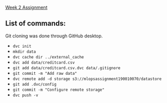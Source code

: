 [Week 2 Assignment](https://github.com/VNMR-35/MLOps_Assignment)
## List of commands:
Git cloning was done through GitHub desktop.
* `dvc init`
* `mkdir data`
* `dvc cache dir ../external_cache`
* `dvc add data/creditcard.csv`
* `git add data/creditcard.csv.dvc data/.gitignore`
* `git commit -m "Add raw data"`
* `dvc remote add -d storage s3://mlopsassignment190010070/datastore`
* `git add .dvc/config`
* `git commit -m "Configure remote storage"`
* `dvc push -v`
